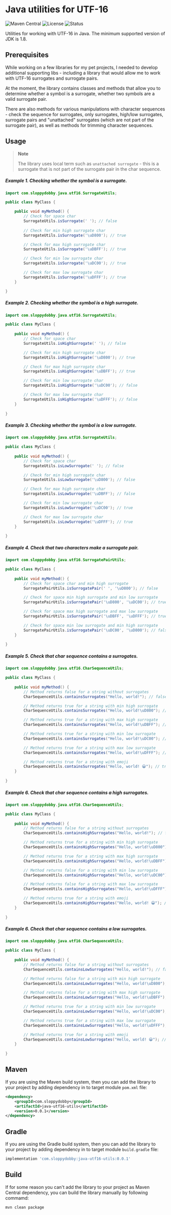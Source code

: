 # Java utilities for UTF-16
![Maven Central](https://img.shields.io/badge/Maven%20Central-0.0.1-blue?style=flat)
![License](https://img.shields.io/badge/License-MIT%20License-green?style=flat)
![Status](https://img.shields.io/badge/Status-Active-lime?style=flat)

Utilities for working with UTF-16 in Java. The minimum supported version of JDK is 1.8.

## Prerequisites
While working on a few libraries for my pet projects, I needed to develop additional supporting libs - including a library that would allow me to work with UTF-16 surrogates and surrogate pairs.

At the moment, the library contains classes and methods that allow you to determine whether a symbol is a surrogate, whether two symbols are a valid surrogate pair.

There are also methods for various manipulations with character sequences - check the sequence for surrogates, only surrogates, high/low surrogates, surrogate pairs and "unattached" surrogates (which are not part of the surrogate pair), as well as methods for trimming character sequences.

## Usage

> **Note**
> 
> The library uses local term such as `unattached surrogate` - this is a surrogate that is not part of the surrogate pair in the char sequence.

##### Example 1. Checking whether the symbol is a surrogate.

```java
import com.sloppydobby.java.utf16.SurrogateUtils;

public class MyClass {

    public void myMethod() {
        // Check for space char
        SurrogateUtils.isSurrogate(' '); // false
        
        // Check for min high surrogate char
        SurrogateUtils.isSurrogate('\uD800'); // true

        // Check for max high surrogate char
        SurrogateUtils.isSurrogate('\uDBFF'); // true

        // Check for min low surrogate char
        SurrogateUtils.isSurrogate('\uDC00'); // true

        // Check for max low surrogate char
        SurrogateUtils.isSurrogate('\uDFFF'); // true
    }

}
```

##### Example 2. Checking whether the symbol is a high surrogate.

```java
import com.sloppydobby.java.utf16.SurrogateUtils;

public class MyClass {
    
    public void myMethod() {
        // Check for space char
        SurrogateUtils.isHighSurrogate(' '); // false

        // Check for min high surrogate char
        SurrogateUtils.isHighSurrogate('\uD800'); // true

        // Check for max high surrogate char
        SurrogateUtils.isHighSurrogate('\uDBFF'); // true

        // Check for min low surrogate char
        SurrogateUtils.isHighSurrogate('\uDC00'); // false

        // Check for max low surrogate char
        SurrogateUtils.isHighSurrogate('\uDFFF'); // false
    }
    
}
```

##### Example 3. Checking whether the symbol is a low surrogate.

```java
import com.sloppydobby.java.utf16.SurrogateUtils;

public class MyClass {
    
    public void myMethod() {
        // Check for space char
        SurrogateUtils.isLowSurrogate(' '); // false

        // Check for min high surrogate char
        SurrogateUtils.isLowSurrogate('\uD800'); // false

        // Check for max high surrogate char
        SurrogateUtils.isLowSurrogate('\uDBFF'); // false

        // Check for min low surrogate char
        SurrogateUtils.isLowSurrogate('\uDC00'); // true

        // Check for max low surrogate char
        SurrogateUtils.isLowSurrogate('\uDFFF'); // true
    }
    
}
```

##### Example 4. Check that two characters make a surrogate pair.

```java
import com.sloppydobby.java.utf16.SurrogatePairUtils;

public class MyClass {
    
    public void myMethod() {
        // Check for space char and min high surrogate 
        SurrogatePairUtils.isSurrogatePair(' ', '\uD800'); // false

        // Check for space min high surrogate and min low surrogate 
        SurrogatePairUtils.isSurrogatePair('\uD800', '\uDC00'); // true

        // Check for space max high surrogate and max low surrogate 
        SurrogatePairUtils.isSurrogatePair('\uDBFF', '\uDFFF'); // true

        // Check for space min low surrogate and min high surrogate 
        SurrogatePairUtils.isSurrogatePair('\uDC00', '\uD800'); // false
    }
    
}
```

##### Example 5. Check that char sequence contains a surrogates.

```java
import com.sloppydobby.java.utf16.CharSequenceUtils;

public class MyClass {
    
    public void myMethod() {
        // Method returns false for a string without surrogates
        CharSequenceUtils.containsSurrogates("Hello, world!"); // false

        // Method returns true for a string with min high surrogate
        CharSequenceUtils.containsSurrogates("Hello, world!\uD800"); // true

        // Method returns true for a string with max high surrogate
        CharSequenceUtils.containsSurrogates("Hello, world!\uDBFF"); // true

        // Method returns true for a string with min low surrogate
        CharSequenceUtils.containsSurrogates("Hello, world!\uDC00"); // true

        // Method returns true for a string with max low surrogate
        CharSequenceUtils.containsSurrogates("Hello, world!\uDFFF"); // true

        // Method returns true for a string with emoji
        CharSequenceUtils.containsSurrogates("Hello, world! 😀"); // true
    }
    
}
```

##### Example 6. Check that char sequence contains a high surrogates.

```java
import com.sloppydobby.java.utf16.CharSequenceUtils;

public class MyClass {
    
    public void myMethod() {
        // Method returns false for a string without surrogates
        CharSequenceUtils.containsHighSurrogates("Hello, world!"); // false

        // Method returns true for a string with min high surrogate
        CharSequenceUtils.containsHighSurrogates("Hello, world!\uD800"); // true

        // Method returns true for a string with max high surrogate
        CharSequenceUtils.containsHighSurrogates("Hello, world!\uDBFF"); // true

        // Method returns false for a string with min low surrogate
        CharSequenceUtils.containsHighSurrogates("Hello, world!\uDC00"); // false

        // Method returns false for a string with max low surrogate
        CharSequenceUtils.containsHighSurrogates("Hello, world!\uDFFF"); // false

        // Method returns true for a string with emoji
        CharSequenceUtils.containsHighSurrogates("Hello, world! 😀"); // true
    }
    
}
```

##### Example 6. Check that char sequence contains a low surrogates.

```java
import com.sloppydobby.java.utf16.CharSequenceUtils;

public class MyClass {
    
    public void myMethod() {
        // Method returns false for a string without surrogates
        CharSequenceUtils.containsLowSurrogates("Hello, world!"); // false

        // Method returns false for a string with min high surrogate
        CharSequenceUtils.containsLowSurrogates("Hello, world!\uD800"); // false

        // Method returns false for a string with max high surrogate
        CharSequenceUtils.containsLowSurrogates("Hello, world!\uDBFF"); // false

        // Method returns true for a string with min low surrogate
        CharSequenceUtils.containsLowSurrogates("Hello, world!\uDC00"); // true

        // Method returns true for a string with max low surrogate
        CharSequenceUtils.containsLowSurrogates("Hello, world!\uDFFF"); // true

        // Method returns true for a string with emoji
        CharSequenceUtils.containsLowSurrogates("Hello, world! 😀"); // true
    }
    
}
```

## Maven
If you are using the Maven build system, then you can add the library to your project by adding dependency in to target module `pom.xml` file:

```xml
<dependency>
    <groupId>com.sloppydobby</groupId>
    <artifactId>java-utf16-utils</artifactId>
    <version>0.0.1</version>
</dependency>
```

## Gradle
If you are using the Gradle build system, then you can add the library to your project by adding dependency in to target module `build.gradle` file:

```groovy
implementation 'com.sloppydobby:java-utf16-utils:0.0.1'
```

## Build
If for some reason you can't add the library to your project as Maven Central dependency, you can build the library manually by following commamd:

```bash
mvn clean package
```
